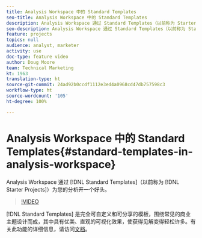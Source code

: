 ```yaml
---
title: Analysis Workspace 中的 Standard Templates
seo-title: Analysis Workspace 中的 Standard Templates
description: Analysis Workspace 通过 Standard Templates（以前称为 Starter Projects）为您的分析开一个好头。
seo-description: Analysis Workspace 通过 Standard Templates（以前称为 Starter Projects）为您的分析开一个好头。
feature: projects
topics: null
audience: analyst, marketer
activity: use
doc-type: feature video
author: Doug Moore
team: Technical Marketing
kt: 1963
translation-type: ht
source-git-commit: 24ad92b0ccdf1112e3ed4a0968cd47db757598c3
workflow-type: ht
source-wordcount: '105'
ht-degree: 100%

---
```



# Analysis Workspace 中的 Standard Templates{#standard-templates-in-analysis-workspace}

Analysis Workspace 通过 [!DNL Standard Templates]（以前称为 [!DNL Starter Projects]）为您的分析开一个好头。

>[!VIDEO](https://video.tv.adobe.com/v/23960/?quality=12)

[!DNL Standard Templates] 是完全可自定义和可分享的模板，围绕常见的商业主题设计而成，其中具有优美、直观的可视化效果，使获得见解变得轻松许多。有关此功能的详细信息，请访问[文档](https://marketing.adobe.com/resources/help/en_US/analytics/analysis-workspace/starter_projects.html)。
